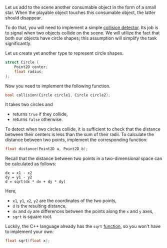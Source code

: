 Let us add to the scene another consumable object in the form of a small star.
When the playable object touches this consumable object, the latter should disappear. 

To do that, you will need to implement 
a simple [collision detector](https://en.wikipedia.org/wiki/Collision_detection).
Its job is to signal when two objects collide on the scene.
We will utilize the fact that both our objects have circle shapes; 
this assumption will simplify the task significantly. 

Let us create yet another type to represent circle shapes.

```c++
struct Circle {
    Point2D center;
    float radius;
};
```

Now you need to implement the following function.

```c++
bool collision(Circle circle1, Circle circle2);
```
 
It takes two circles and
* returns `true` if they collide,
* returns `false` otherwise. 

To detect when two circles collide, it is sufficient 
to check that the distance between their centers is less 
than the sum of their radii. 
To calculate the distance between two points, 
implement the corresponding function:

```c++
float distance(Point2D a, Point2D b);
```

Recall that the distance between two points 
in a two-dimensional space can be calculated as follows:

```
dx = x1 - x2
dy = y1 - y2
d = sqrt(dx * dx + dy * dy)
``` 

Here, 
* `x1`, `y1`, `x2`, `y2` are the coordinates of the two points,
* `d` is the resulting distance,
* `dx` and `dy` are differences between the points along the `x` and `y` axes,
* `sqrt` is square root.   

Luckily, the C++ language already has the `sqrt` 
[function](https://en.cppreference.com/w/cpp/numeric/math/sqrt), 
so you won't have to implement your own:

```c++
float sqrt(float x);
```
